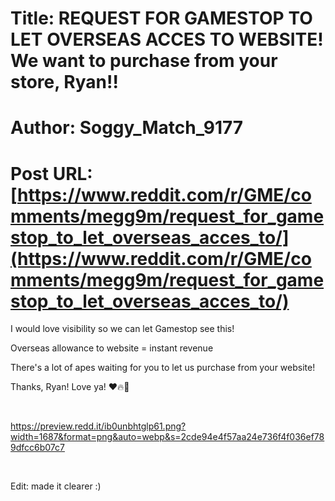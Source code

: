 # Title: REQUEST FOR GAMESTOP TO LET OVERSEAS ACCES TO WEBSITE! We want to purchase from your store, Ryan!!
# Author: Soggy_Match_9177
# Post URL: [https://www.reddit.com/r/GME/comments/megg9m/request_for_gamestop_to_let_overseas_acces_to/](https://www.reddit.com/r/GME/comments/megg9m/request_for_gamestop_to_let_overseas_acces_to/)


I would love visibility so we can let Gamestop see this!

Overseas allowance to website = instant revenue

There's a lot of apes waiting for you to let us purchase from your website!

Thanks, Ryan! Love ya! ❤🔥🚀

&#x200B;

https://preview.redd.it/ib0unbhtglp61.png?width=1687&format=png&auto=webp&s=2cde94e4f57aa24e736f4f036ef789dfcc6b07c7

&#x200B;

Edit: made it clearer :)